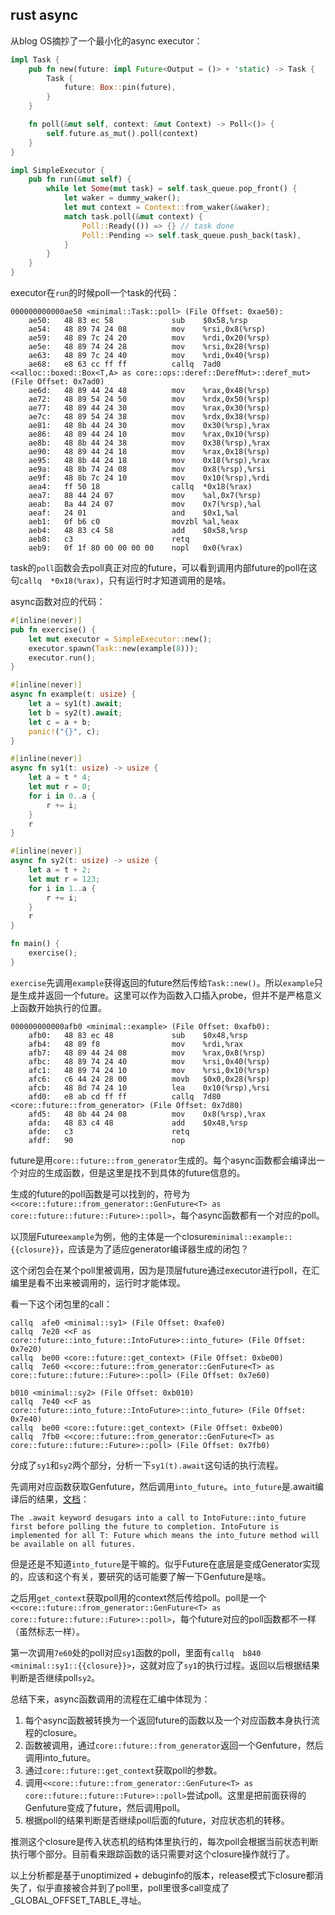 ## rust async
从blog OS摘抄了一个最小化的async executor：
```rust
impl Task {
    pub fn new(future: impl Future<Output = ()> + 'static) -> Task {
        Task {
            future: Box::pin(future),
        }
    }

    fn poll(&mut self, context: &mut Context) -> Poll<()> {
        self.future.as_mut().poll(context)
    }
}

impl SimpleExecutor {
    pub fn run(&mut self) {
        while let Some(mut task) = self.task_queue.pop_front() {
            let waker = dummy_waker();
            let mut context = Context::from_waker(&waker);
            match task.poll(&mut context) {
                Poll::Ready(()) => {} // task done
                Poll::Pending => self.task_queue.push_back(task),
            }
        }
    }
}
```
executor在`run`的时候poll一个task的代码：
```assembly
000000000000ae50 <minimal::Task::poll> (File Offset: 0xae50):
    ae50:	48 83 ec 58          	sub    $0x58,%rsp
    ae54:	48 89 74 24 08       	mov    %rsi,0x8(%rsp)
    ae59:	48 89 7c 24 20       	mov    %rdi,0x20(%rsp)
    ae5e:	48 89 74 24 28       	mov    %rsi,0x28(%rsp)
    ae63:	48 89 7c 24 40       	mov    %rdi,0x40(%rsp)
    ae68:	e8 63 cc ff ff       	callq  7ad0 <<alloc::boxed::Box<T,A> as core::ops::deref::DerefMut>::deref_mut> (File Offset: 0x7ad0)
    ae6d:	48 89 44 24 48       	mov    %rax,0x48(%rsp)
    ae72:	48 89 54 24 50       	mov    %rdx,0x50(%rsp)
    ae77:	48 89 44 24 30       	mov    %rax,0x30(%rsp)
    ae7c:	48 89 54 24 38       	mov    %rdx,0x38(%rsp)
    ae81:	48 8b 44 24 30       	mov    0x30(%rsp),%rax
    ae86:	48 89 44 24 10       	mov    %rax,0x10(%rsp)
    ae8b:	48 8b 44 24 38       	mov    0x38(%rsp),%rax
    ae90:	48 89 44 24 18       	mov    %rax,0x18(%rsp)
    ae95:	48 8b 44 24 18       	mov    0x18(%rsp),%rax
    ae9a:	48 8b 74 24 08       	mov    0x8(%rsp),%rsi
    ae9f:	48 8b 7c 24 10       	mov    0x10(%rsp),%rdi
    aea4:	ff 50 18             	callq  *0x18(%rax)
    aea7:	88 44 24 07          	mov    %al,0x7(%rsp)
    aeab:	8a 44 24 07          	mov    0x7(%rsp),%al
    aeaf:	24 01                	and    $0x1,%al
    aeb1:	0f b6 c0             	movzbl %al,%eax
    aeb4:	48 83 c4 58          	add    $0x58,%rsp
    aeb8:	c3                   	retq   
    aeb9:	0f 1f 80 00 00 00 00 	nopl   0x0(%rax)
```
task的`poll`函数会去poll真正对应的future，可以看到调用内部future的poll在这句`callq  *0x18(%rax)`，只有运行时才知道调用的是啥。

async函数对应的代码：
```rust
#[inline(never)]
pub fn exercise() {
    let mut executor = SimpleExecutor::new();
    executor.spawn(Task::new(example(8)));
    executor.run();
}

#[inline(never)]
async fn example(t: usize) {
    let a = sy1(t).await;
    let b = sy2(t).await;
    let c = a + b;
    panic!("{}", c);
}

#[inline(never)]
async fn sy1(t: usize) -> usize {
    let a = t * 4;
    let mut r = 0;
    for i in 0..a {
        r += i;
    }
    r
}

#[inline(never)]
async fn sy2(t: usize) -> usize {
    let a = t + 2;
    let mut r = 123;
    for i in 1..a {
        r += i;
    }
    r
}

fn main() {
    exercise();
}
```

`exercise`先调用`example`获得返回的future然后传给`Task::new()`。所以`example`只是生成并返回一个future。这里可以作为函数入口插入probe，但并不是严格意义上函数开始执行的位置。
```assembly
000000000000afb0 <minimal::example> (File Offset: 0xafb0):
    afb0:	48 83 ec 48          	sub    $0x48,%rsp
    afb4:	48 89 f8             	mov    %rdi,%rax
    afb7:	48 89 44 24 08       	mov    %rax,0x8(%rsp)
    afbc:	48 89 74 24 40       	mov    %rsi,0x40(%rsp)
    afc1:	48 89 74 24 10       	mov    %rsi,0x10(%rsp)
    afc6:	c6 44 24 28 00       	movb   $0x0,0x28(%rsp)
    afcb:	48 8d 74 24 10       	lea    0x10(%rsp),%rsi
    afd0:	e8 ab cd ff ff       	callq  7d80 <core::future::from_generator> (File Offset: 0x7d80)
    afd5:	48 8b 44 24 08       	mov    0x8(%rsp),%rax
    afda:	48 83 c4 48          	add    $0x48,%rsp
    afde:	c3                   	retq   
    afdf:	90                   	nop
```
future是用`core::future::from_generator`生成的。每个async函数都会编译出一个对应的生成函数，但是这里是找不到具体的future信息的。

生成的future的poll函数是可以找到的，符号为`<<core::future::from_generator::GenFuture<T> as core::future::future::Future>::poll>`，每个async函数都有一个对应的poll。

以顶层Future`example`为例，他的主体是一个closure`minimal::example::{{closure}}`，应该是为了适应generator编译器生成的闭包？

这个闭包会在某个poll里被调用，因为是顶层future通过executor进行poll，在汇编里是看不出来被调用的，运行时才能体现。

看一下这个闭包里的call：
```assembly
callq  afe0 <minimal::sy1> (File Offset: 0xafe0)
callq  7e20 <<F as core::future::into_future::IntoFuture>::into_future> (File Offset: 0x7e20)
callq  be00 <core::future::get_context> (File Offset: 0xbe00)
callq  7e60 <<core::future::from_generator::GenFuture<T> as core::future::future::Future>::poll> (File Offset: 0x7e60)

b010 <minimal::sy2> (File Offset: 0xb010)
callq  7e40 <<F as core::future::into_future::IntoFuture>::into_future> (File Offset: 0x7e40)
callq  be00 <core::future::get_context> (File Offset: 0xbe00)
callq  7fb0 <<core::future::from_generator::GenFuture<T> as core::future::future::Future>::poll> (File Offset: 0x7fb0)
```
分成了`sy1`和`sy2`两个部分，分析一下`sy1(t).await`这句话的执行流程。

先调用对应函数获取Genfuture，然后调用`into_future`。`into_future`是.await编译后的结果，[文档](https://doc.rust-lang.org/std/future/trait.IntoFuture.html)：

`The .await keyword desugars into a call to IntoFuture::into_future first before polling the future to completion. IntoFuture is implemented for all T: Future which means the into_future method will be available on all futures.`

但是还是不知道`into_future`是干嘛的。似乎Future在底层是变成Generator实现的，应该和这个有关，要研究的话可能要了解一下Genfuture是啥。

之后用`get_context`获取poll用的context然后传给poll。poll是一个`<<core::future::from_generator::GenFuture<T> as core::future::future::Future>::poll>`，每个future对应的poll函数都不一样（虽然标志一样）。

第一次调用`7e60`处的poll对应`sy1`函数的poll，里面有`callq  b840 <minimal::sy1::{{closure}}>`，这就对应了`sy1`的执行过程。返回以后根据结果判断是否继续poll`sy2`。

总结下来，async函数调用的流程在汇编中体现为：

1. 每个async函数被转换为一个返回future的函数以及一个对应函数本身执行流程的closure。
2. 函数被调用，通过`core::future::from_generator`返回一个Genfuture，然后调用into_future。
3. 通过`core::future::get_context`获取poll的参数。
4. 调用`<<core::future::from_generator::GenFuture<T> as core::future::future::Future>::poll>`尝试poll。这里是把前面获得的Genfuture变成了future，然后调用poll。
5. 根据poll的结果判断是否继续poll后面的future，对应状态机的转移。

推测这个closure是传入状态机的结构体里执行的，每次poll会根据当前状态判断执行哪个部分。目前看来跟踪函数的话只需要对这个closure操作就行了。

以上分析都是基于unoptimized + debuginfo的版本，release模式下closure都消失了，似乎直接被合并到了poll里，poll里很多call变成了_GLOBAL_OFFSET_TABLE_寻址。